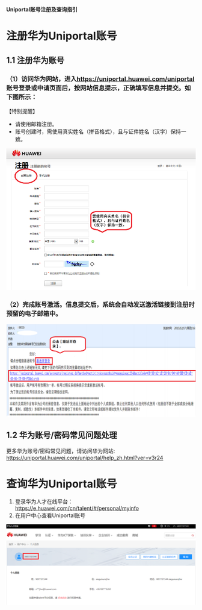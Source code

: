 **Uniportal账号注册及查询指引**

# **注册华为Uniportal账号**

## 1.1 注册华为账号

### （1）访问华为网站，进入<https://uniportal.huawei.com/uniportal>账号登录或申请页面后，按网站信息提示，正确填写信息并提交。如下图所示：

【特别提醒】
- 请使用邮箱注册。
- 账号创建时，需使用真实姓名（拼音格式），且与证件姓名（汉字）保持一致。

![](image/Uniportal账号注册及查询指引/image1.png)

### （2）完成账号激活。信息提交后，系统会自动发送激活链接到注册时预留的电子邮箱中。
![](image/Uniportal账号注册及查询指引/image2.png)


## 1.2 华为账号/密码常见问题处理
更多华为账号/密码常见问题，请访问华为网站:
<https://uniportal.huawei.com/uniportal/help_zh.html?ver=v3r24>



# **查询华为Uniportal账号**
1. 登录华为人才在线平台：<https://e.huawei.com/cn/talent/#/personal/myinfo>
2. 在用户中心查看Uniportal账号

![](image/Uniportal账号注册及查询指引/image3.png)
